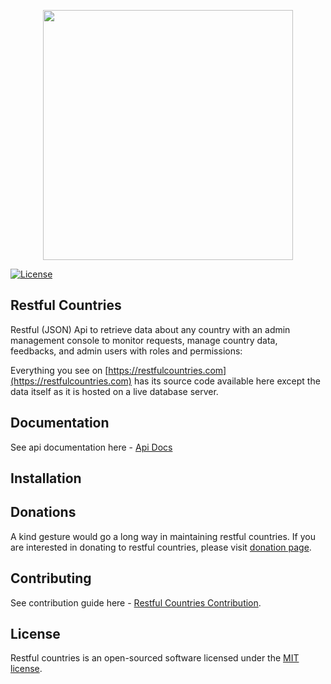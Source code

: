 <p align="center"><a href="https://laravel.com" target="_blank"><img src="https://raw.githubusercontent.com/laravel/art/master/logo-lockup/5%20SVG/2%20CMYK/1%20Full%20Color/laravel-logolockup-cmyk-red.svg" width="400"></a></p>

<p align="center">

<a href="https://github.com/Naterus/restful-countries/blob/main/LICENSE"><img src="https://poser.pugx.org/laravel/framework/license.svg" alt="License"></a>
</p>

## Restful Countries

Restful (JSON) Api to retrieve data about any country with an admin management console to monitor requests, manage country data, feedbacks, and admin users with roles and permissions:

Everything you see on [https://restfulcountries.com](https://restfulcountries.com) has its source code available here except the data itself as it is hosted on a live database server.

## Documentation
See api documentation here -  [Api Docs](https://restfulcountries.com/api-documentation)

## Installation


## Donations

A kind gesture would go a long way in maintaining restful countries. If you are interested in donating to restful countries, please visit [donation page](https://restfulcountries.com/donation).

## Contributing

See contribution  guide here - [Restful Countries Contribution](https://laravel.com/docs/contributions).

## License

Restful countries is an open-sourced software licensed under the [MIT license](https://opensource.org/licenses/MIT).

